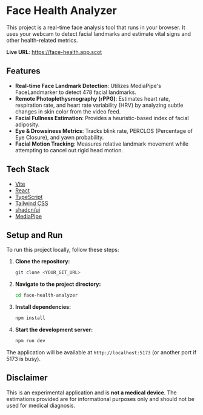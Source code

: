 # Face Health Analyzer

This project is a real-time face analysis tool that runs in your browser. It uses your webcam to detect facial landmarks and estimate vital signs and other health-related metrics.

**Live URL**: https://face-health.app.scot

## Features

- **Real-time Face Landmark Detection**: Utilizes MediaPipe's FaceLandmarker to detect 478 facial landmarks.
- **Remote Photoplethysmography (rPPG)**: Estimates heart rate, respiration rate, and heart rate variability (HRV) by analyzing subtle changes in skin color from the video feed.
- **Facial Fullness Estimation**: Provides a heuristic-based index of facial adiposity.
- **Eye & Drowsiness Metrics**: Tracks blink rate, PERCLOS (Percentage of Eye Closure), and yawn probability.
- **Facial Motion Tracking**: Measures relative landmark movement while attempting to cancel out rigid head motion.

## Tech Stack

- [Vite](https://vitejs.dev/)
- [React](https://reactjs.org/)
- [TypeScript](https://www.typescriptlang.org/)
- [Tailwind CSS](https://tailwindcss.com/)
- [shadcn/ui](https://ui.shadcn.com/)
- [MediaPipe](https://developers.google.com/mediapipe)

## Setup and Run

To run this project locally, follow these steps:

1.  **Clone the repository:**
    ```sh
    git clone <YOUR_GIT_URL>
    ```

2.  **Navigate to the project directory:**
    ```sh
    cd face-health-analyzer
    ```

3.  **Install dependencies:**
    ```sh
    npm install
    ```

4.  **Start the development server:**
    ```sh
    npm run dev
    ```

The application will be available at `http://localhost:5173` (or another port if 5173 is busy).

## Disclaimer

This is an experimental application and is **not a medical device**. The estimations provided are for informational purposes only and should not be used for medical diagnosis.
